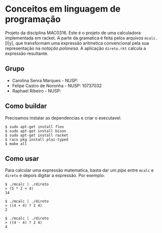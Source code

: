 # Conceitos em linguagem de programação

Projeto da disciplina MAC0316. Este é o projeto de uma calculadora implementada em racket. A parte da gramatica é feita pelos arquivos `mcalc.`[l|y], que transformam uma expressão aritmetica convencional pela sua representação na *notação polonesa*. A aplicação `direto.rkt` calcula a expressão resultante.

## Grupo

- Carolina Senra Marques - NUSP:
- Felipe Castro de Noronha - NUSP: 10737032
- Raphael Ribeiro - NUSP:

## Como buildar

Precisamos instalar as dependencias e criar o executavel.

```terminal
$ sudo apt-get install flex
$ sudo apt-get install bison
$ sudo apt-get install racket
$ raco pkg install plai-typed
$ make all
```

## Como usar

Para calcular uma expressão matematica, basta dar um *pipe* entre `mcalc` e `direto` e depois digitar a expressão. Por exemplo:

```terminal
$ ./mcalc | ./direto
> (5 * 2 + 4)
14

$ ./mcalc | ./direto
> ((4 + 4) ? 2 4)
2

$ ./mcalc | ./direto
> ((4 - 4) ? 2 4)
4
```
